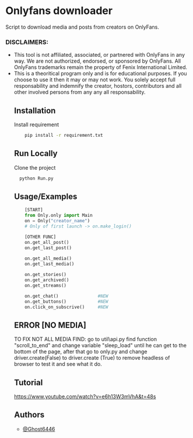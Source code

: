 # Onlyfans downloader

Script to download media and posts from creators on OnlyFans.

<h3>DISCLAIMERS:</h3>
<ul>
    <li>
        This tool is not affiliated, associated, or partnered with OnlyFans in any way. We are not authorized, endorsed, or sponsored by OnlyFans. All OnlyFans trademarks remain the property of Fenix International Limited.
    </li>
    <li>
        This is a theoritical program only and is for educational purposes. If you choose to use it then it may or may not work. You solely accept full responsability and indemnify the creator, hostors, contributors and all other involved persons from any any all responsability.
    </li>
<h3>

## Installation

Install requirement

```bash
    pip install -r requirement.txt
```

## Run Locally

Clone the project

```bash
  python Run.py
```

## Usage/Examples

```python
    [START]
    from Only.only import Main
    on = Only("creator_name")
    # Only of first launch -> on.make_login()

    [OTHER FUNC]
    on.get_all_post()
    on.get_last_post()
  
    on.get_all_media()
    on.get_last_media()

    on.get_stories()
    on.get_archived()
    on.get_streams()

    on.get_chat()               #NEW
    on.get_buttons()            #NEW
    on.click_on_subscrive()     #NEW

```

## ERROR [NO MEDIA]
TO FIX NOT ALL MEDIA FIND: go to util\api.py find function "scroll_to_end" and change variable "sleep_load" until he can get to the bottom of the page, after that go to only.py and change driver.create(False) to driver.create (True) to remove headless of browser to test it and see what it do.


## Tutorial
https://www.youtube.com/watch?v=e6h13W3mVhA&t=48s

## Authors

- [@Ghost6446](https://www.github.com/Ghost6446)
